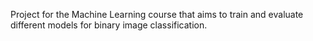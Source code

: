 Project for the Machine Learning course that aims to train and evaluate different models for binary image classification.
